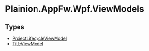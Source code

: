 
# Plainion.AppFw.Wpf.ViewModels


## Types

* [ProjectLifecycleViewModel](ProjectLifecycleViewModel.md)
* [TitleViewModel](TitleViewModel.md)
